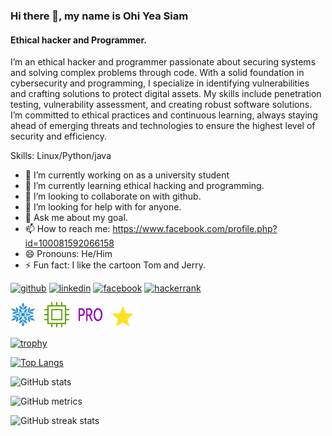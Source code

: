 ### Hi there 👋, my name is Ohi Yea Siam
#### Ethical hacker and Programmer. 

I’m an ethical hacker and programmer passionate about securing systems and solving complex problems through code. With a solid foundation in cybersecurity and programming, I specialize in identifying vulnerabilities and crafting solutions to protect digital assets. My skills include penetration testing, vulnerability assessment, and creating robust software solutions. I’m committed to ethical practices and continuous learning, always staying ahead of emerging threats and technologies to ensure the highest level of security and efficiency.

Skills: Linux/Python/java 

- 🔭 I’m currently working on as a university student 
- 🌱 I’m currently learning ethical hacking and programming. 
- 👯 I’m looking to collaborate on with github. 
- 🤔 I’m looking for help with for anyone. 
- 💬 Ask me about my goal. 
- 📫 How to reach me: https://www.facebook.com/profile.php?id=100081592066158 
- 😄 Pronouns: He/Him 
- ⚡ Fun fact: I like the cartoon Tom and Jerry. 


[<img src='https://cdn.jsdelivr.net/npm/simple-icons@3.0.1/icons/github.svg' alt='github' height='40'>](https://github.com/Hackerbotsiam)  [<img src='https://cdn.jsdelivr.net/npm/simple-icons@3.0.1/icons/linkedin.svg' alt='linkedin' height='40'>](https://www.linkedin.com/in/https://www.linkedin.com/in/ohi-yea-siam-0a43a127b//)  [<img src='https://cdn.jsdelivr.net/npm/simple-icons@3.0.1/icons/facebook.svg' alt='facebook' height='40'>](https://www.facebook.com/https://www.facebook.com/profile.php?id=100081592066158)  [<img src='https://cdn.jsdelivr.net/npm/simple-icons@3.0.1/icons/hackerrank.svg' alt='hackerrank' height='40'>](https://www.hackerrank.com/profile/Ohicamp254)  

<a href='https://archiveprogram.github.com/'><img src='https://raw.githubusercontent.com/acervenky/animated-github-badges/master/assets/acbadge.gif' width='40' height='40'></a> <a href='https://docs.github.com/en/developers'><img src='https://raw.githubusercontent.com/acervenky/animated-github-badges/master/assets/devbadge.gif' width='40' height='40'></a> <a href='https://github.com/pricing'><img src='https://raw.githubusercontent.com/acervenky/animated-github-badges/master/assets/pro.gif' width='40' height='40'></a> <a href='https://stars.github.com/'><img src='https://raw.githubusercontent.com/acervenky/animated-github-badges/master/assets/starbadge.gif' width='35' height='35'></a> 

[![trophy](https://github-profile-trophy.vercel.app/?username=Hackerbotsiam)](https://github.com/ryo-ma/github-profile-trophy)

[![Top Langs](https://github-readme-stats.vercel.app/api/top-langs/?username=Hackerbotsiam)](https://github.com/anuraghazra/github-readme-stats)

![GitHub stats](https://github-readme-stats.vercel.app/api?username=Hackerbotsiam&show_icons=true)  

![GitHub metrics](https://metrics.lecoq.io/Hackerbotsiam)  

![GitHub streak stats](https://streak-stats.demolab.com/?user=Hackerbotsiam)  


